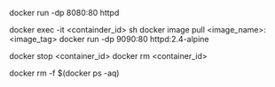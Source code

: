 docker run -dp 8080:80 httpd

docker exec -it <containder_id> sh
docker image pull <image_name>:<image_tag>
docker run -dp 9090:80 httpd:2.4-alpine

docker stop <container_id>
docker rm <container_id>

docker rm -f $(docker ps -aq)